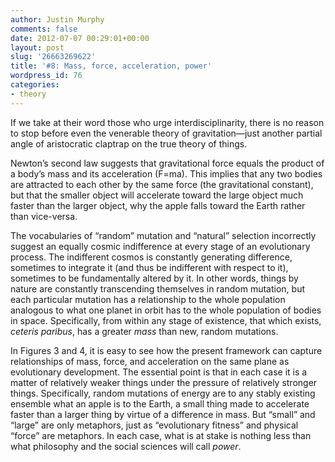 ```yaml
---
author: Justin Murphy
comments: false
date: 2012-07-07 00:29:01+00:00
layout: post
slug: '26663269622'
title: '#8: Mass, force, acceleration, power'
wordpress_id: 76
categories:
- theory
---
```


If we take at their word those who urge interdisciplinarity, there is no reason to stop before even the venerable theory of gravitation—just another partial angle of aristocratic claptrap on the true theory of things.




Newton’s second law suggests that gravitational force equals the product of a body’s mass and its acceleration (F=ma). This implies that any two bodies are attracted to each other by the same force (the gravitational constant), but that the smaller object will accelerate toward the large object much faster than the larger object, why the apple falls toward the Earth rather than vice-versa.




The vocabularies of “random” mutation and “natural” selection incorrectly suggest an equally cosmic indifference at every stage of an evolutionary process. The indifferent cosmos is constantly generating difference, sometimes to integrate it (and thus be indifferent with respect to it), sometimes to be fundamentally altered by it. In other words, things by nature are constantly transcending themselves in random mutation, but each particular mutation has a relationship to the whole population analogous to what one planet in orbit has to the whole population of bodies in space. Specifically, from within any stage of existence, that which exists, _ceteris paribus_, has a greater _mass_ than new, random mutations.




In Figures 3 and 4, it is easy to see how the present framework can capture relationships of mass, force, and acceleration on the same plane as evolutionary development. The essential point is that in each case it is a matter of relatively weaker things under the pressure of relatively stronger things. Specifically, random mutations of energy are to any stably existing ensemble what an apple is to the Earth, a small thing made to accelerate faster than a larger thing by virtue of a difference in mass. But “small” and “large” are only metaphors, just as “evolutionary fitness” and physical “force” are metaphors. In each case, what is at stake is nothing less than what philosophy and the social sciences will call _power_.